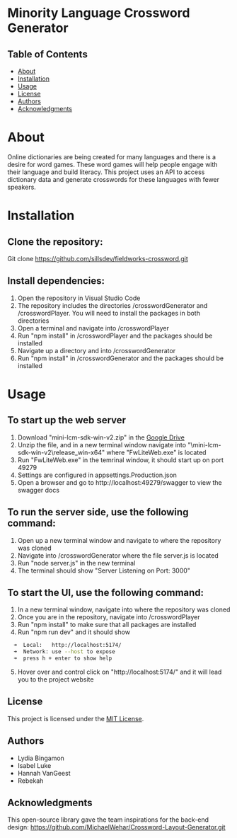 # Minority Language Crossword Generator

## Table of Contents

- [About](#about)
- [Installation](#installation)
- [Usage](#usage)
- [License](#license)
- [Authors](#authors)
- [Acknowledgments](#acknowledgments)


# About
 Online dictionaries are being created for many languages and there is a desire for word games. These word games will help people engage with their language and build literacy. This project uses an API to access dictionary data and generate crosswords for these languages with fewer speakers.

# Installation
 ## Clone the repository:
  Git clone https://github.com/sillsdev/fieldworks-crossword.git

 ## Install dependencies:
   1. Open the repository in Visual Studio Code
   2. The repository includes the directories /crosswordGenerator and /crosswordPlayer. You will need to install the packages in both directories
   2. Open a terminal and navigate into /crosswordPlayer
   3. Run "npm install" in /crosswordPlayer and the packages should be installed
   4. Navigate up a directory and into /crosswordGenerator
   5. Run "npm install" in /crosswordGenerator and the packages should be installed

# Usage

## To start up the web server
1. Download "mini-lcm-sdk-win-v2.zip" in the [Google Drive](https://drive.google.com/drive/folders/1xR8uiafXRHmiZ039AQASbh3HgxSHbOm0?usp=sharing)
2. Unzip the file, and in a new terminal window navigate into "\mini-lcm-sdk-win-v2\release_win-x64" where "FwLiteWeb.exe" is located
2. Run "FwLiteWeb.exe" in the temrinal window, it should start up on port 49279
3. Settings are configured in appsettings.Production.json
4. Open a browser and go to http://localhost:49279/swagger to view the swagger docs

## To run the server side, use the following command:
1. Open up a new terminal window and navigate to where the repository was cloned
2. Navigate into /crosswordGenerator where the file server.js is located
3. Run "node server.js" in the new terminal
4. The terminal should show "Server Listening on Port: 3000"

## To start the UI, use the following command:
1. In a new terminal window, navigate into where the repository was cloned
2. Once you are in the repository, navigate into /crosswordPlayer
3. Run "npm install" to make sure that all packages are installed
4. Run "npm run dev" and it should show
```bash
  ➜  Local:   http://localhost:5174/
  ➜  Network: use --host to expose
  ➜  press h + enter to show help
```
5. Hover over and control click on "http://localhost:5174/" and it will lead you to the project website

## License
This project is licensed under the [MIT License](LICENSE).

## Authors
- Lydia Bingamon
- Isabel Luke
- Hannah VanGeest
- Rebekah

## Acknowledgments
This open-source library gave the team inspirations for the back-end design: https://github.com/MichaelWehar/Crossword-Layout-Generator.git